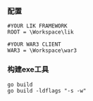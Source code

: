 ### 配置

```
#YOUR LIK FRAMEWORK
ROOT = \Workspace\lik

#YOUR WAR3 CLIENT
WAR3 = \Workspace\war3
```

### 构建exe工具

```
go build
go build -ldflags "-s -w"
```